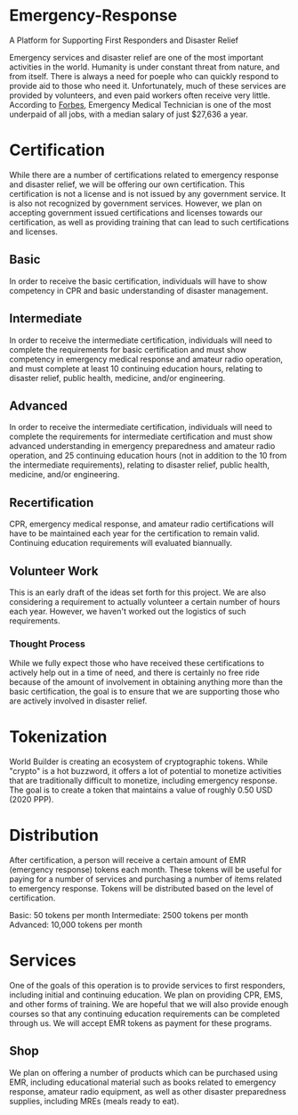 # Emergency-Response

 A Platform for Supporting First Responders and Disaster Relief

Emergency services and disaster relief are one of the most important activities in the world. Humanity is under constant threat from nature, and from itself. There is always a need for poeple who can quickly respond to provide aid to those who need it. Unfortunately, much of these services are provided by volunteers, and even paid workers often receive very little. According to [Forbes](https://www.forbes.com/sites/jeffkauflin/2017/10/18/the-25-most-underpaid-jobs-in-america/#3f5f716b260f), Emergency Medical Technician is one of the most underpaid of all jobs, with a median salary of just $27,636 a year.

# Certification

While there are a number of certifications related to emergency response and disaster relief, we will be offering our own certification. This certification is not a license and is not issued by any government service. It is also not recognized by government services. However, we plan on accepting government issued certifications and licenses towards our certification, as well as providing training that can lead to such certifications and licenses.

## Basic

In order to receive the basic certification, individuals will have to show competency in CPR and basic understanding of disaster management.

## Intermediate

In order to receive the intermediate certification, individuals will need to complete the requirements for basic certification and must show competency in emergency medical response and amateur radio operation, and must complete at least 10 continuing education hours, relating to disaster relief, public health, medicine, and/or engineering.

## Advanced

In order to receive the intermediate certification, individuals will need to complete the requirements for intermediate certification and must show advanced understanding in emergency preparedness and amateur radio operation, and 25 continuing education hours (not in addition to the 10 from the intermediate requirements), relating to disaster relief, public health, medicine, and/or engineering.

## Recertification

CPR, emergency medical response, and amateur radio certifications will have to be maintained each year for the certification to remain valid. Continuing education requirements will evaluated biannually.

## Volunteer Work

This is an early draft of the ideas set forth for this project. We are also considering a requirement to actually volunteer a certain number of hours each year. However, we haven't worked out the logistics of such requirements.

### Thought Process

While we fully expect those who have received these certifications to actively help out in a time of need, and there is certainly no free ride because of the amount of involvement in obtaining anything more than the basic certification, the goal is to ensure that we are supporting those who are actively involved in disaster relief.

# Tokenization

World Builder is creating an ecosystem of cryptographic tokens. While "crypto" is a hot buzzword, it offers a lot of potential to monetize activities that are traditionally difficult to monetize, including emergency response. The goal is to create a token that maintains a value of roughly 0.50 USD (2020 PPP).

# Distribution

After certification, a person will receive a certain amount of EMR (emergency response) tokens each month. These tokens will be useful for paying for a number of services and purchasing a number of items related to emergency response. Tokens will be distributed based on the level of certification.

Basic: 50 tokens per month
Intermediate: 2500 tokens per month
Advanced: 10,000 tokens per month

# Services

One of the goals of this operation is to provide services to first responders, including initial and continuing education. We plan on providing CPR, EMS, and other forms of training. We are hopeful that we will also provide enough courses so that any continuing education requirements can be completed through us. We will accept EMR tokens as payment for these programs.

## Shop

We plan on offering a number of products which can be purchased using EMR, including educational material such as books related to emergency response, amateur radio equipment, as well as other disaster preparedness supplies, including MREs (meals ready to eat).
